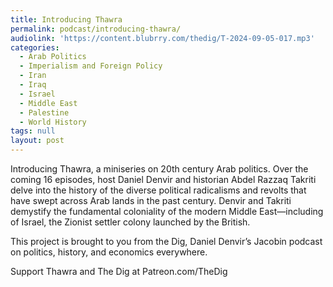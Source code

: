 ```yaml
---
title: Introducing Thawra
permalink: podcast/introducing-thawra/
audiolink: 'https://content.blubrry.com/thedig/T-2024-09-05-017.mp3'
categories:
  - Arab Politics
  - Imperialism and Foreign Policy
  - Iran
  - Iraq
  - Israel
  - Middle East
  - Palestine
  - World History
tags: null
layout: post
---
```


Introducing Thawra, a miniseries on 20th century Arab politics. Over the coming 16 episodes, host Daniel Denvir and historian Abdel Razzaq Takriti delve into the history of the diverse political radicalisms and revolts that have swept across Arab lands in the past century. Denvir and Takriti demystify the fundamental coloniality of the modern Middle East—including of Israel, the Zionist settler colony launched by the British.

This project is brought to you from the Dig, Daniel Denvir’s Jacobin podcast on politics, history, and economics everywhere.

Support Thawra and The Dig at Patreon.com/TheDig
